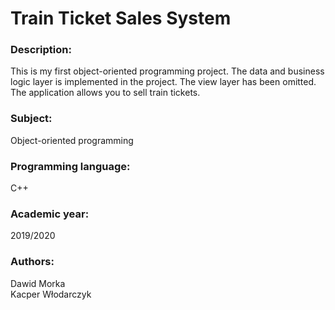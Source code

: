 # Train Ticket Sales System

### Description:
This is my first object-oriented programming project. The data and business logic layer is implemented in the project. The view layer has been omitted. The application allows you to sell train tickets.

### Subject:
Object-oriented programming

### Programming language:
C++

### Academic year:
2019/2020

### Authors:
Dawid Morka\
Kacper Włodarczyk
